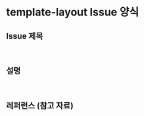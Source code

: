 # template-layout Issue 양식


<!-- 작업 주제 or 제목을 적어주세요 --> 
## Issue 제목


<br/>

<!-- 설명을 적어주세요 -->
## 설명


<br/>

<!-- 커밋, 혹은 url 등 참조 할 수 있는 내용을 기입해 주세요. --> 
## 레퍼런스 (참고 자료)


